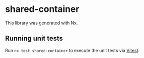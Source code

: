 # shared-container

This library was generated with [Nx](https://nx.dev).

## Running unit tests

Run `nx test shared-container` to execute the unit tests via [Vitest](https://vitest.dev/).
